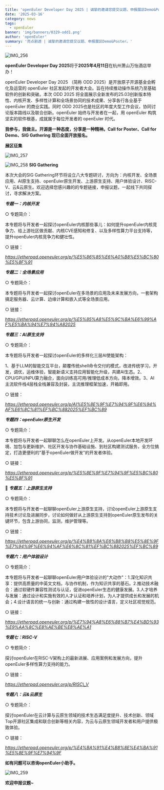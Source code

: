 ```yaml
---
title: 'openEuler Developer Day 2025 | 诚挚的邀请您提交议题、申报展区Demo&Poster'
date: '2025-03-16'
category: news
tags:
  - openEuler
banner: 'img/banners/0329-odd1.png'
author: 'openEuler'
summary: '亮点剧透 | 诚挚的邀请您提交议题、申报展区Demo&Poster。'
---
```




![IMG\_256](./media/image1.png)

**openEuler Developer Day
2025**将于**2025年4月11日**在杭州萧山万怡酒店举办！

openEuler Developer Day 2025 （简称 ODD
2025）是开放原子开源基金会孵化及运营的 openEuler
社区发起的开发者大会。旨在持续推动操作系统乃至基础软件的创新和突破。本次
ODD 2025
将全面展示全新发布的25.03创新版本特性、内核开发、多样性计算和全场景协同的技术成果、分享各行各业基于
openEuler 的商业实践。同时 ODD
2025也是社区的年度大型工作会议，协同讨论版本路线以及联合创新。openEuler
始终与开发者在一起，用 openEuler
构筑坚实的软件根基，成就属于每位开发者的 openEuler 时代。

**我参与，我做主。开源是一种态度，分享是一种精神。Call for
Poster、Call for Demo、SIG Gathering 现已全面开放报名。**

**展区征集**

![IMG\_257](./media/image2.png)

![IMG\_258](./media/image3.png)
**SIG Gathering**

本次大会的SIG
Gathering环节将设立八大专题研讨，方向为：内核开发、全场景应用、AI原生支持、openEuler原生开发、上游原生支持、用户体验设计、RISC-V、云&云原生。欢迎选择您感兴趣的的专题链接，申报议题，一起线下共同探讨，寻求解决方案。

***专题一：内核开发***

○ 专题简介：

本专题将与开发者一起探讨openEuler内核那些事儿：如何提升openEuler内核竞争力、给上游社区做贡献、内核CVE感知和修复、以及多样性算力平台支持等，提升openEuler内核竞争力和健壮性。

○ 链接：

*https://etherpad.openeuler.org/p/%E5%86%85%E6%A0%B8%E5%BC%80%E5%8F%91*

***专题二：全场景应用***

○ 专题简介：

本专题将与开发者一起探讨openEuler在多场景的应用及未来发展方向，一套架构搞定服务器、云计算、边缘计算和嵌入式等全场景应用。

○ 链接：

*https://etherpad.openeuler.org/p/%E5%85%A8%E5%9C%BA%E6%99%AF%E5%BA%94%E7%94%A82025*

***专题三：AI原生支持***

○ 专题简介：

本专题将与开发者一起探讨openEuler的多样化三层AI使能架构：

1、基于LLM的智能交互平台，颠覆传统shell命令交付的模式，改进传统学习，开发，调优，运维体验，智能新语义支持应用智能化升级，共建AI生态。2、CPU/GPU/NPU算力融合，面向训练高可用/推理低成本方向，降本增效。3、AI
主流软件栈4层栈全栈兼容及封装，主流推理框架加速，开箱即用。

○ 链接：

*https://etherpad.openeuler.org/p/AI%E5%8E%9F%E7%94%9F%E6%94%AF%E6%8C%81%EF%BC%882025%EF%BC%89*

***专题四：openEuler原生开发***

○ 专题简介：

本专题将与开发者一起聊聊怎么在openEuler上开发。从openEuler本地开发环境、加包与更新维护、社区开发与协作基础设施、到社区构建测试服务，全方位搞定，打造更便利的"基于openEuler做开发"的开发者体验。

○ 链接：

*https://etherpad.openeuler.org/p/%E5%8E%9F%E7%94%9F%E5%BC%80%E5%8F%91*

📝 ***专题五：上游原生支持*** 

○ 专题简介：

本专题将与开发者一起聊聊openEuler上游原生支持，讨论openEuler上游原生支持技术讨论及进展同步，讨论如何做好从上游原生支持到openEuler原生发布的关键环节，包含上游协同，监测，维护管理等。

○ 链接：

*https://etherpad.openeuler.org/p/%E4%B8%8A%E6%B8%B8%E5%8E%9F%E7%94%9F%E6%94%AF%E6%8C%81%EF%BC%882025%EF%BC%89*


***专题六：用户体验设计***

○ 专题简介：

本专题将与开发者一起聊聊openEuler用户体验设计的"大动作"：1.深化知识共享：提供高质量的中英文文档，与协作机制，作为知识共享的基石。2.推动技术融合：通过软硬件兼容性测试与认证，促进openEuler生态的健康发展。3.人才培养与发展：通过设计和实施有效的人才认证和培养计划，为人才提供成长和发展的机会；4.设计语言的统一与创新：通过构建一致性的设计语言，定义社区视觉规范。

○ 链接：

*https://etherpad.openeuler.org/p/%E7%94%A8%E6%88%B7%E4%BD%93%E9%AA%8C%E8%AE%BE%E8%AE%A1*


***专题七：RISC-V***

○ 专题简介：

探讨openEuler在RISC-V架构上的最新进展、应用案例和发展方向，提升openEuler多样性算力支持的能力。

○ 链接：

*https://etherpad.openeuler.org/p/RISC\_V*


***专题八：云&云原生***

○ 专题简介：

探讨openEuler在云计算与云原生领域的技术生态满足度提升、技术创新、领域Top开源社区集成和联合创新等相关内容，为云与云原生领域开发者和用户提供极致体验。

○ 链接：

*https://etherpad.openeuler.org/p/%E4%BA%91%E4%B8%8E%E4%BA%91%E5%8E%9F%E7%94%9F*

**如有问题可以咨询openEuler小助手。**

![IMG\_259](./media/image4.jpeg)

**欢迎申报议题\~**
